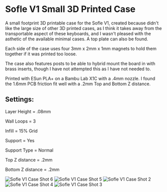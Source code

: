 # Sofle V1 Small 3D Printed Case

A small footprint 3D printable case for the Sofle V1, created because didn't like the large size of other 3D printed cases, as I think it takes away from the transportable aspect of these keyboards, and I wasn't pleased with the asthetic of the available minimal cases. A top plate can also be found.

Each side of the case uses four 3mm x 2mm x 1mm magnets to hold them together if it was printed too loose. 

The case also features posts to be able to hybrid mount the board in with brass inserts, though I have not attempted this as I have not needed to.

Printed with ESun PLA+ on a Bambu Lab X1C with a .4mm nozzle. I found the 1.6mm PCB friction fit well with a .2mm Top and Bottom Z distance.

## Settings:

Layer Height = .08mm

Wall Loops = 3

Infill = 15% Grid

Support = Yes

Support Type = Normal

Top Z distance = .2mm

Bottom Z distance = .2mm


![Sofle V1 Case Shot 6](https://github.com/klouderone/SofleV13DPCase/assets/136342173/adb38035-3204-42ce-b35c-4b3358841a1a)
![Sofle V1 Case Shot 5](https://github.com/klouderone/SofleV13DPCase/assets/136342173/c1c6c570-bbca-42c5-ab82-a4ec4e70a169)
![Sofle V1 Case Shot 2](https://github.com/klouderone/SofleV13DPCase/assets/136342173/8ae979c6-1fcc-40b2-96d8-79bce5dbabd2)
![Sofle V1 Case Shot 4](https://github.com/klouderone/SofleV13DPCase/assets/136342173/822c0459-2783-4f7f-a05b-989aaf95eb6b)
![Sofle V1 Case Shot 3](https://github.com/klouderone/SofleV13DPCase/assets/136342173/48dcbba9-8451-46b5-b866-a455e82f2fe5)

